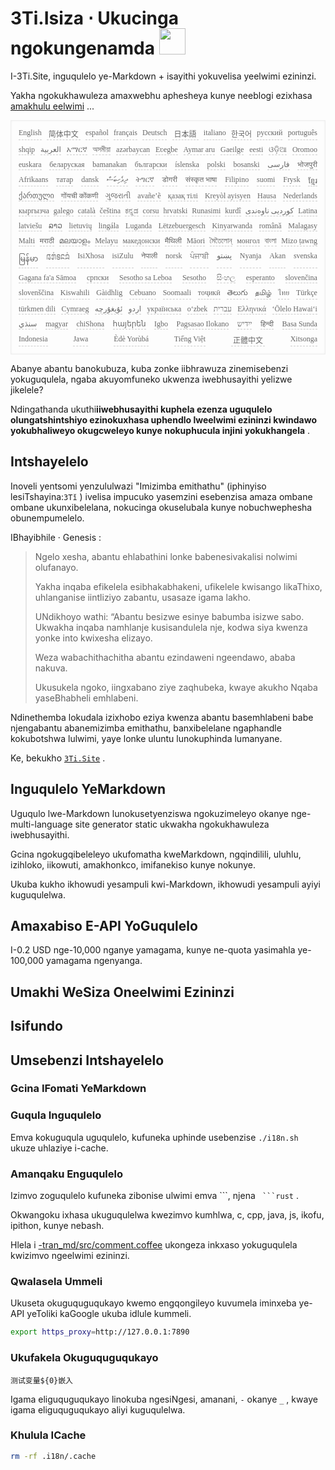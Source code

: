 <h1 style="justify-content:space-between">3Ti.Isiza ⋅ Ukucinga ngokungenamda <img src="//i-01.eu.org/3Ti/logo.svg" style="user-select:none;margin-top:-1px;width:42px"></h1>

I-3Ti.Site, inguqulelo ye-Markdown + isayithi yokuvelisa yeelwimi ezininzi.

Yakha ngokukhawuleza amaxwebhu aphesheya kunye neeblogi ezixhasa [amakhulu eelwimi](https://github.com/i18n-site/node/blob/main/lang/src/index.js) ...

<pre class="langli" style="display:flex;flex-wrap:wrap;background:transparent;border:1px solid #eee;font-size:12px;box-shadow:0 0 3px inset #eee;padding:12px 5px 4px 12px;justify-content:space-between;"><style>pre.langli i{font-weight:300;font-family:s;margin-right:7px;margin-bottom:8px;font-style:normal;color:#666;border-bottom:1px dashed #ccc;}</style><i>English</i><i> 简体中文 </i><i>español</i><i>français</i><i>Deutsch</i><i> 日本語 </i><i>italiano</i><i>한국어</i><i>русский</i><i>português</i><i>shqip</i><i>‫العربية‬</i><i>አማርኛ</i><i>অসমীয়া</i><i>azərbaycan</i><i>Eʋegbe</i><i>Aymar aru</i><i>Gaeilge</i><i>eesti</i><i>ଓଡ଼ିଆ</i><i>Oromoo</i><i>euskara</i><i>беларуская</i><i>bamanakan</i><i>български</i><i>íslenska</i><i>polski</i><i>bosanski</i><i>‫فارسی‬</i><i>भोजपुरी</i><i>Afrikaans</i><i>татар</i><i>dansk</i><i>‫ދިވެހިބަސް‬</i><i>ትግርኛ</i><i>डोगरी</i><i>संस्कृत भाषा</i><i>Filipino</i><i>suomi</i><i>Frysk</i><i>ខ្មែរ</i><i>ქართული</i><i>गोंयची कोंकणी</i><i>ગુજરાતી</i><i>avañe’ẽ</i><i>қазақ тілі</i><i>Kreyòl ayisyen</i><i>Hausa</i><i>Nederlands</i><i>кыргызча</i><i>galego</i><i>català</i><i>čeština</i><i>ಕನ್ನಡ</i><i>corsu</i><i>hrvatski</i><i>Runasimi</i><i>kurdî</i><i>‫کوردیی ناوەندی‬</i><i>Latina</i><i>latviešu</i><i>ລາວ</i><i>lietuvių</i><i>lingála</i><i>Luganda</i><i>Lëtzebuergesch</i><i>Kinyarwanda</i><i>română</i><i>Malagasy</i><i>Malti</i><i>मराठी</i><i>മലയാളം</i><i>Melayu</i><i>македонски</i><i>मैथिली</i><i>Māori</i><i>মৈতৈলোন্</i><i>монгол</i><i>বাংলা</i><i>Mizo ṭawng</i><i>မြန်မာ</i><i>𞄀𞄄𞄰𞄩𞄍𞄜𞄰</i><i>IsiXhosa</i><i>isiZulu</i><i>नेपाली</i><i>norsk</i><i>ਪੰਜਾਬੀ</i><i>‫پښتو‬</i><i>Nyanja</i><i>Akan</i><i>svenska</i><i>Gagana fa'a Sāmoa</i><i>српски</i><i>Sesotho sa Leboa</i><i>Sesotho</i><i>සිංහල</i><i>esperanto</i><i>slovenčina</i><i>slovenščina</i><i>Kiswahili</i><i>Gàidhlig</i><i>Cebuano</i><i>Soomaali</i><i>тоҷикӣ</i><i>తెలుగు</i><i>தமிழ்</i><i>ไทย</i><i>Türkçe</i><i>türkmen dili</i><i>Cymraeg</i><i>‫ئۇيغۇرچە‬</i><i>‫اردو‬</i><i>українська</i><i>o‘zbek</i><i>‫עברית‬</i><i>Ελληνικά</i><i>ʻŌlelo Hawaiʻi</i><i>‫سنڌي‬</i><i>magyar</i><i>chiShona</i><i>հայերեն</i><i>Igbo</i><i>Pagsasao Ilokano</i><i>‫ייִדיש‬</i><i>हिन्दी</i><i>Basa Sunda</i><i>Indonesia</i><i>Jawa</i><i>Èdè Yorùbá</i><i>Tiếng Việt</i><i> 正體中文 </i><i>Xitsonga</i></pre>

Abanye abantu banokubuza, kuba zonke iibhrawuza zinemisebenzi yokuguqulela, ngaba akuyomfuneko ukwenza iwebhusayithi yelizwe jikelele?

Ndingathanda ukuthi**iiwebhusayithi kuphela ezenza uguqulelo olungatshintshiyo ezinokuxhasa uphendlo lweelwimi ezininzi kwindawo yokubhaliweyo okugcweleyo kunye nokuphucula injini yokukhangela** .

## Intshayelelo

Inoveli yentsomi yenzululwazi &quot;Imizimba emithathu&quot; (iphinyiso lesiTshayina:`3Tǐ` ) ivelisa impucuko yasemzini esebenzisa amaza ombane ombane ukunxibelelana, nokucinga okuselubala kunye nobuchwephesha obunempumelelo.

IBhayibhile · Genesis :

> Ngelo xesha, abantu ehlabathini lonke babenesivakalisi nolwimi olufanayo.
>
> Yakha inqaba efikelela esibhakabhakeni, ufikelele kwisango likaThixo, uhlanganise iintliziyo zabantu, usasaze igama lakho.
>
> UNdikhoyo wathi: “Abantu besizwe esinye babumba isizwe sabo. Ukwakha inqaba namhlanje kusisandulela nje, kodwa siya kwenza yonke into kwixesha elizayo.
>
> Weza wabachithachitha abantu ezindaweni ngeendawo, ababa nakuva.
>
> Ukusukela ngoko, iingxabano ziye zaqhubeka, kwaye akukho Nqaba yaseBhabheli emhlabeni.

Ndinethemba lokudala izixhobo eziya kwenza abantu basemhlabeni babe njengabantu abanemizimba emithathu, banxibelelane ngaphandle kokubotshwa lulwimi, yaye lonke uluntu lunokuphinda lumanyane.

Ke, bekukho [`3Ti.Site`](//3Ti.Site) .

## Inguqulelo YeMarkdown

Uguqulo lwe-Markdown lunokusetyenziswa ngokuzimeleyo okanye nge-multi-language site generator static ukwakha ngokukhawuleza iwebhusayithi.

Gcina ngokugqibeleleyo ukufomatha kweMarkdown, ngqindilili, uluhlu, izihloko, iikowuti, amakhonkco, imifanekiso kunye nokunye.

Ukuba kukho ikhowudi yesampuli kwi-Markdown, ikhowudi yesampuli ayiyi kuguqulelwa.

## Amaxabiso E-API YoGuqulelo

I-0.2 USD nge-10,000 nganye yamagama, kunye ne-quota yasimahla ye-100,000 yamagama ngenyanga.

## Umakhi WeSiza Oneelwimi Ezininzi

## Isifundo

## Umsebenzi Intshayelelo

### Gcina IFomati YeMarkdown

### Guqula Inguqulelo

Emva kokuguqula uguqulelo, kufuneka uphinde usebenzise `./i18n.sh` ukuze uhlaziye i-cache.

### Amanqaku Enguqulelo

Izimvo zoguqulelo kufuneka zibonise ulwimi emva \```, njena ` ```rust` .

Okwangoku ixhasa ukuguqulelwa kwezimvo kumhlwa, c, cpp, java, js, ikofu, ipithon, kunye nebash.

Hlela i [-tran_md/src/comment.coffee](https://github.com/i18n-site/node/blob/main/tran_md/src/comment.coffee) ukongeza inkxaso yokuguqulela kwizimvo ngeelwimi ezininzi.

### Qwalasela Ummeli

Ukuseta okuguquguqukayo kwemo engqongileyo kuvumela iminxeba ye-API yeToliki kaGoogle ukuba idlule kummeli.

```bash
export https_proxy=http://127.0.0.1:7890
```

### Ukufakela Okuguquguqukayo

```
测试变量${0}嵌入
```

Igama eliguquguqukayo linokuba ngesiNgesi, amanani, `-` okanye `_` , kwaye igama eliguquguqukayo aliyi kuguqulelwa.

### Khulula ICache

```bash
rm -rf .i18n/.cache
```
